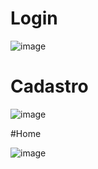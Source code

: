 # Login

![image](https://user-images.githubusercontent.com/88747106/236537587-53313abd-f8aa-4948-be32-13dd8c671f70.png)

# Cadastro

![image](https://user-images.githubusercontent.com/88747106/236537670-1a224553-bfa5-4043-92d8-48544587def3.png)

#Home

![image](https://user-images.githubusercontent.com/88747106/236538530-595adfb1-2fc7-4e2d-8b5c-6d37a7a7acdd.png)
